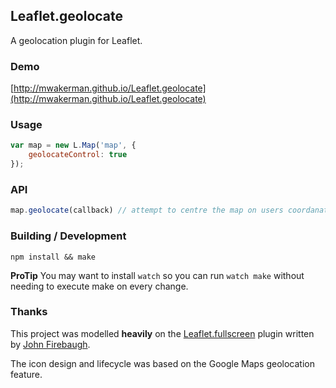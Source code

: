 ## Leaflet.geolocate
A geolocation plugin for Leaflet.

### Demo
[http://mwakerman.github.io/Leaflet.geolocate](http://mwakerman.github.io/Leaflet.geolocate)

### Usage

``` js
var map = new L.Map('map', {
    geolocateControl: true
});
```

### API

``` js
map.geolocate(callback) // attempt to centre the map on users coordanates and then call the callback
```

### Building / Development

    npm install && make

__ProTip__ You may want to install `watch` so you can run `watch make`
without needing to execute make on every change.

### Thanks
This project was modelled __heavily__ on the [Leaflet.fullscreen](https://github.com/Leaflet/Leaflet.fullscreen) plugin written by [John Firebaugh](https://github.com/jfirebaugh).

The icon design and lifecycle was based on the Google Maps geolocation feature.